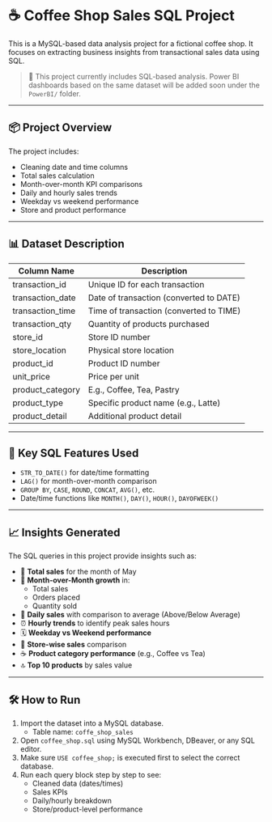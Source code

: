 # ☕ Coffee Shop Sales SQL Project

This is a MySQL-based data analysis project for a fictional coffee shop. It focuses on extracting business insights from transactional sales data using SQL.

> 🔄 This project currently includes SQL-based analysis. Power BI dashboards based on the same dataset will be added soon under the `PowerBI/` folder.

---

## 📦 Project Overview

The project includes:
- Cleaning date and time columns
- Total sales calculation
- Month-over-month KPI comparisons
- Daily and hourly sales trends
- Weekday vs weekend performance
- Store and product performance

---

## 📊 Dataset Description

| Column Name        | Description                              |
|--------------------|------------------------------------------|
| transaction_id     | Unique ID for each transaction           |
| transaction_date   | Date of transaction (converted to DATE)  |
| transaction_time   | Time of transaction (converted to TIME)  |
| transaction_qty    | Quantity of products purchased           |
| store_id           | Store ID number                          |
| store_location     | Physical store location                  |
| product_id         | Product ID number                        |
| unit_price         | Price per unit                           |
| product_category   | E.g., Coffee, Tea, Pastry                |
| product_type       | Specific product name (e.g., Latte)      |
| product_detail     | Additional product detail                |

---

## 🔧 Key SQL Features Used

- `STR_TO_DATE()` for date/time formatting
- `LAG()` for month-over-month comparison
- `GROUP BY`, `CASE`, `ROUND`, `CONCAT`, `AVG()`, etc.
- Date/time functions like `MONTH()`, `DAY()`, `HOUR()`, `DAYOFWEEK()`
---
## 📈 Insights Generated

The SQL queries in this project provide insights such as:

- 📌 **Total sales** for the month of May
- 🔁 **Month-over-Month growth** in:
  - Total sales
  - Orders placed
  - Quantity sold
- 📆 **Daily sales** with comparison to average (Above/Below Average)
- ⏰ **Hourly trends** to identify peak sales hours
- 🗓️ **Weekday vs Weekend performance**
- 🏪 **Store-wise sales** comparison
- ☕ **Product category performance** (e.g., Coffee vs Tea)
- 🔝 **Top 10 products** by sales value
---
## 🛠️ How to Run

1. Import the dataset into a MySQL database.
   - Table name: `coffe_shop_sales`
2. Open `coffee_shop.sql` using MySQL Workbench, DBeaver, or any SQL editor.
3. Make sure `USE coffee_shop;` is executed first to select the correct database.
4. Run each query block step by step to see:
   - Cleaned data (dates/times)
   - Sales KPIs
   - Daily/hourly breakdown
   - Store/product-level performance
